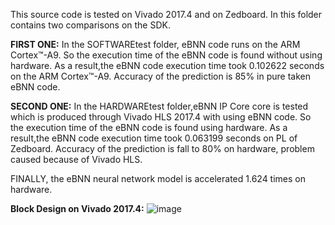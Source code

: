 This source code is tested on Vivado 2017.4 and on Zedboard.
In this folder contains two comparisons on the SDK.

**FIRST ONE:**
In the SOFTWAREtest folder, eBNN code runs on the ARM Cortex™-A9. 
So the execution time of the eBNN code is found without using hardware.
As a result,the eBNN code execution time took 0.102622 seconds on the ARM Cortex™-A9.
Accuracy of the prediction is 85% in pure taken eBNN code.

**SECOND ONE:**
In the HARDWAREtest folder,eBNN IP Core core is tested which is produced through Vivado HLS 2017.4 with using eBNN code. 
So the execution time of the eBNN code is found using hardware.
As a result,the eBNN code execution time took 0.063199 seconds on PL of Zedboard.
Accuracy of the prediction is fall to 80% on hardware, problem caused because of Vivado HLS.


FINALLY, the eBNN neural network model is accelerated 1.624 times on hardware.


**Block Design on Vivado 2017.4:**
![image](https://user-images.githubusercontent.com/77918562/124342343-e57dc100-dbcb-11eb-99b5-9e72b2386422.png)

